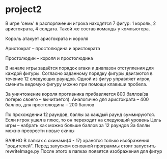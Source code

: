 # project2
В игре 'семь' в распоряжении игрока находятся 7 фигур: 1 король, 2 аристократа, 4 солдата. Такой же состав команды у компьютера. 

Король атакует аристократа и короля

Аристократ – простолюдина и аристократа

Простолюдин – короля и простолюдина

В начале игры задаётся порядок атаки и диапазон отступления для каждой фигуры. Согласно заданному порядку фигуры двигаются в течение 
12 следующих раундов. Одной из фигур управляет игрок, сменить ведомую фигуру можно при помощи клавиши пробела.

За уничтожение короля противника прибавляется 800 баллов(за потерю своего – вычитается). Аналогично для аристократа – 400 баллов, для 
простолюдина – 200 баллов

По прохождении 12 раундов, баллы за каждый раунд суммируются. Если игрок ушел в плюс, то он переходит на следующий уровень
Цель игры – набрать как можно больше баллов за 12 раундов
За баллы можно преорести новые скины

ВАЖНО
В папках с скинами(4 - 17) хранятся только изображения "родителей". Перед запуском основной программы стоит запустить rewriteImage.py
После этого в папках появятся изображения для фигур
